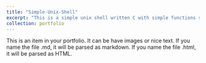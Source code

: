 ```yaml
---
title: "Simple-Unix-Shell"
excerpt: "This is a simple unix shell written C with simple functions such as help, cd, pid, ppid, and exit.<br/><img src='/images/500x300.png'>"
collection: portfolio
---
```


This is an item in your portfolio. It can be have images or nice text. If you name the file .md, it will be parsed as markdown. If you name the file .html, it will be parsed as HTML. 
